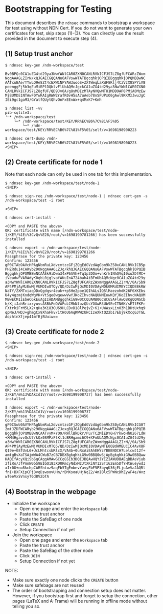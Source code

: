 # Bootstrapping for Testing

This document describes the `ndnsec` commands to bootstrap a workspace for test using without NDN Cert.
If you do not want to generate your own certificates for test, skip steps (1)-(3).
You can directly use the result provided in the document to execute step (4).

## (1) Setup trust anchor

```text
$ ndnsec key-gen /ndn-workspace/test

Bv0BPQc0CA1uZG4td29ya3NwYWNlCAR0ZXN0CANLRVkICFJS7LZ8gfUFCARzZWxm
NggAAAGLZIrN/xQJGAECGQQANu6AFVswWTATBgcqhkjOPQIBBggqhkjOPQMBBwNC
AATxuBAe/TYwLQ9e8Zt4cEXW1NPYAW3uooS+ZXTWeqLaXWF8Rlj4CzVzX8SPYiV8
peenggFj5b3qEuMiBPlDQblvFlUbAQMcJgckCA1uZG4td29ya3NwYWNlCAR0ZXN0
CANLRVkICFJS7LZ8gfUF/QD9Jv0A/g8yMDIzMTAyNVQwMTU1MDD9AP8PMjA0MzEw
MjBUMDE1NTAwF0YwRAIgRWW2rafR0vHSsA7uAeb78nSFUPxO0gAwl9KKMzJwuJgC
IEi9gc1gaM3/GYatfQUytQhvOnFxEEnWx+q4MxK7+Knh

$ ndnsec list -vv
pib-sqlite3:
└─* /ndn-workspace/test
    └─* /ndn-workspace/test/KEY/RR%EC%B6%7C%81%F5%05
        └─* /ndn-workspace/test/KEY/RR%EC%B6%7C%81%F5%05/self/v=1698198900223

$ ndnsec cert-dump /ndn-workspace/test/KEY/RR%EC%B6%7C%81%F5%05/self/v=1698198900223
<SNIP>
```

## (2) Create certificate for node 1

Note that each node can only be used in one tab for this implementation.

```text
$ ndnsec key-gen /ndn-workspace/test/node-1
<SNIP>

$ ndnsec sign-req /ndn-workspace/test/node-1 | ndnsec cert-gen -s /ndn-workspace/test -i root

<SNIP>

$ ndnsec cert-install -

<COPY and PASTE the above>
OK: certificate with name [/ndn-workspace/test/node-1/KEY/%1Ei%3CvQv%E28/root/v=1698199781266] has been successfully installed

$ ndnsec export -c /ndn-workspace/test/node-1/KEY/%1Ei%3CvQv%E28/root/v=1698199781266
Passphrase for the private key: 123456
Confirm: 123456
gP0CTAb9AVcHPAgNbmRuLXdvcmtzcGFjZQgEdGVzdAgGbm9kZS0xCANLRVkICB5p
PHZRduI4CARyb290NggAAAGLZJg/khQJGAECGQQANu6AFVswWTATBgcqhkjOPQIB
BggqhkjOPQMBBwNCAASk9iDwa34xP6AVh+Tq1p3DOm+vnKrk1NhQVqI0xu2DfMC+
iVeadwFVARAdyK0qbL0jglvafAKuInA724bah4iBFmUbAQMcNgc0CA1uZG4td29y
a3NwYWNlCAR0ZXN0CANLRVkICFJS7LZ8gfUFCARzZWxmNggAAAGLZIrN//0A/Sb9
AP4PMjAyMzEwMjVUMDIwOTQy/QD/DzIwMjQxMDI0VDAyMDk0MRdIMEYCIQDEBkRW
NaTY/ZXMTxiaqODxQgdqsr4euk++p5He2poe1QIhALsIQ5lMaezohdK26F6XKEbs
U4y4gzmjKndqWgVK+VtSge8wgewwVwYJKoZIhvcNAQUNMEowKQYJKoZIhvcNAQUM
MBwECM1iEbeCGkEuAgIIADAMBggqhkiG9w0CCQUAMB0GCWCGSAFlAwQBKgQQNGCb
h/XjiJahRrixryuvsASBkFeDVAPuLCMhNlozQUsYOUwR3Ub9EeITN6K/sETfFKFr
FXtrkiFrM5LX2+qHa3Ki83OU69HLCDvD18lPejvZ+K1+UWWsxLinO3h1BHtUxhq9
qpNeJ/HDJ+ghmgCx9XhaFkv/itWoU6AqKWWzUHCIzeXktQ22b17Ebj9kXcqGJTGL
AqzhtnXfjep41mfBjBUuiw==
```

## (3) Create certificate for node 2


```text
$ ndnsec key-gen /ndn-workspace/test/node-2
<SNIP>

$ ndnsec sign-req /ndn-workspace/test/node-2 | ndnsec cert-gen -s /ndn-workspace/test -i root

<SNIP>

$ ndnsec cert-install -

<COPY and PASTE the above>
OK: certificate with name [/ndn-workspace/test/node-2/KEY/m%13%DAkId1V/root/v=1698199908737] has been successfully installed

$ ndnsec export -c /ndn-workspace/test/node-2/KEY/m%13%DAkId1V/root/v=1698199908737
Passphrase for the private key: 123456
Confirm: 123456
gP0CSwb9AVYHPAgNbmRuLXdvcmtzcGFjZQgEdGVzdAgGbm9kZS0yCANLRVkICG0T
2mtJZDFWCARyb290NggAAAGLZJoxgRQJGAECGQQANu6AFVswWTATBgcqhkjOPQIB
BggqhkjOPQMBBwNCAATvyM+YO9/RWllBkDkr/Pu/TCZMiEDY6H7rkwoHhU267LdH
+XM4HgavvQcU7/kQx0SMPzFlKl1cBRHgami6C9+XFmUbAQMcNgc0CA1uZG4td29y
a3NwYWNlCAR0ZXN0CANLRVkICFJS7LZ8gfUFCARzZWxmNggAAAGLZIrN//0A/Sb9
AP4PMjAyMzEwMjVUMDIxMTQ5/QD/DzIwMjQxMDI0VDAyMTE0OBdHMEUCIC4AvX8F
Q19e+08fUvL6+UcLMhtcsbRlcX/VA4b+0uRxAiEAhEHYzYBBBNOCH7LelcwJ12f+
amtgBvXaTSAjmWA4CWuB7zCB7DBXBgkqhkiG9w0BBQ0wSjApBgkqhkiG9w0BBQww
HAQIfAcyXQiSbSgCAggAMAwGCCqGSIb3DQIJBQAwHQYJYIZIAWUDBAEqBBAeVjub
zfiRo/JfPmnW0bS9BIGQ183XD0RmcyNdxMzJtXKiNY12ST1G2Em5DfYHtWueywdI
xIr0U+no8kchpCABShtoz9aqFb5TgEmbevYavyFbF5P3byqK36jELjuAvVaJAQRl
fnI+BXFXipCPj8vqDswoovUHn/rBMXsoaUHjNqZ2/4nIBlc5PWNcDhZywF4e/Wvz
wTeeVxSVnsyT6d8V2bTA
```

## (4) Bootstrap in the webpage

- Initialize the workspace
  - Open one page and enter the `Workspace` tab
  - Paste the trust anchor
  - Paste the SafeBag of one node
  - Click `CREATE`
  - Setup Connection if not yet
- Join the workspace
  - Open one page and enter the `Workspace` tab
  - Paste the trust anchor
  - Paste the SafeBag of the other node
  - Click `JOIN`
  - Setup Connection if not yet

NOTE:
- Make sure exactly one node clicks the `CREATE` button
- Make sure safebags are not reused
- The order of bootstrapping and connection setup does not matter.
  However, if you bootstrap first and forget to setup the connection,
  other pages (LaTeX and A-Frame) will be running in offline mode without telling you so.
